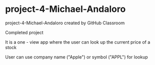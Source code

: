 # project-4-Michael-Andaloro
project-4-Michael-Andaloro created by GitHub Classroom


Completed project

It is a one - view app where the user can look up the current price of a stock

User can use company name ("Apple") or symbol ("APPL") for lookup


